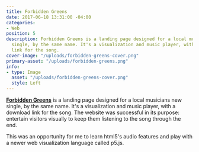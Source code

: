 ```yaml
---
title: Forbidden Greens
date: 2017-06-18 13:31:00 -04:00
categories:
- Web
position: 5
description: Forbidden Greens is a landing page designed for a local musicians new
  single, by the same name. It's a visualization and music player, with a download
  link for the song.
cover-image: "/uploads/forbidden-greens-cover.png"
primary-asset: "/uploads/forbidden-greens.png"
info:
- type: Image
  asset: "/uploads/forbidden-greens-cover.png"
  style: Left
---
```


[**Forbidden Greens**](https://forbidden-greens.netlify.com/) is a landing page designed for a local musicians new single, by the same name. It's a visualization and music player, with a download link for the song. The website was successful in its purpose: entertain visitors visually to keep them listening to the song through the end.

This was an opportunity for me to learn html5's audio features and play with a newer web visualization language called p5.js.
